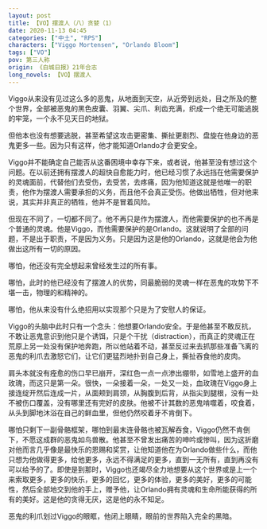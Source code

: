 ```yaml
---
layout: post
title: 【VO】摆渡人（八）贪婪（1）
date: 2020-11-13 04:45
categories: ["中土", "RPS"]
characters: ["Viggo Mortensen", "Orlando Bloom"]
tags: ["VO"]
pov: 第三人称
origin: 《白城日报》21年合志
long_novels: 【VO】摆渡人
---
```


Viggo从来没有见过这么多的恶鬼，从地面到天空，从近旁到远处，目之所及的整个世界，全部被恶鬼的黑色皮囊、羽翼、尖爪、利齿充满，织成一个绝无可能逃脱的牢笼，一个永不见天日的地狱。

但他本也没有想要逃脱，甚至希望这攻击更密集、撕扯更剧烈、盘旋在他身边的恶鬼更多一些。因为只有这样，他才能知道Orlando才会更安全。

Viggo并不能确定自己能否从这番困境中幸存下来，或者说，他甚至没有想过这个问题。在以前还拥有摆渡人的超快自愈能力时，他已经习惯了永远挡在他需要保护的灵魂面前，代替他们去受伤，去受苦，去疼痛，因为他知道这就是他唯一的职责，他作为摆渡人需要承担的义务，而且他不会真正受伤。他做出牺牲，但对他来说，其实并非真正的牺牲，他并不是冒着风险。

但现在不同了，一切都不同了。他不再只是作为摆渡人，而他需要保护的也不再是个普通的灵魂。他是Viggo，而他需要保护的是Orlando。这就说明了全部的问题，不是出于职责，不是因为义务。只是因为这是他的Orlando，这就是他会为他做出这所有一切的原因。

哪怕，他还没有完全想起来曾经发生过的所有事。

哪怕，此时的他已经没有了摆渡人的优势，同最脆弱的灵魂一样在恶鬼的攻势下不堪一击，物理的和精神的。

哪怕，他从来没有什么绝招用以实现那个只是为了安慰人的保证。

Viggo的头脑中此时只有一个念头：他想要Orlando安全。于是他甚至不敢反抗，不敢让恶鬼意识到他只是个诱饵，只是个干扰（distraction），而真正的灵魂正在荒原上另一处没有保护地奔跑，所以他站着不动，甚至反过来去抓那些准备飞离的恶鬼的利爪去激怒它们，让它们更猛烈地扑到自己身上，撕扯吞食他的皮肉。

肩头本就没有痊愈的伤口早已崩开，深红色一点一点渗出绷带，如雪地上盛开的血玫瑰，而这只是第一朵。很快，一朵接着一朵，一处又一处，血玫瑰在Viggo身上接连绽开然后连成一片，从面颊到肩颈，从胸腹到后背，从指尖到腿根，没有一处不被伤口覆盖，没有哪里还有完好的皮肤。他被不计其数的恶鬼啃噬着，咬食着，从头到脚地沐浴在自己的鲜血里，但他仍然咬着牙不肯倒下。

哪怕只剩下一副骨骼框架，哪怕到最末连骨骼也被瓦解吞食，Viggo仍然不肯倒下，不愿这成群的恶鬼如鸟兽散。他甚至不曾发出痛苦的呻吟或惨叫，因为这折磨对他而言几乎像是最快乐的恩赐和奖赏，让他知道他在为Orlando做些什么，而他只想为他做得更多，给他更多，永远不得满足的更多，直到一无所有，直到再没有可以给予的了。即使是到那时，Viggo也还竭尽全力地想要从这个世界或是上一个来索取更多，更多的快乐，更多的回忆，更多的体验，更多的美好，更多的可能性，然后全部地交到他的手上，赠予他，让Orlando拥有灵魂和生命所能获得的所有的美好。这是他的贪得无厌，这是他的永不知足。

恶鬼的利爪划过Viggo的眼眶，他闭上眼睛，眼前的世界陷入完全的黑暗。
